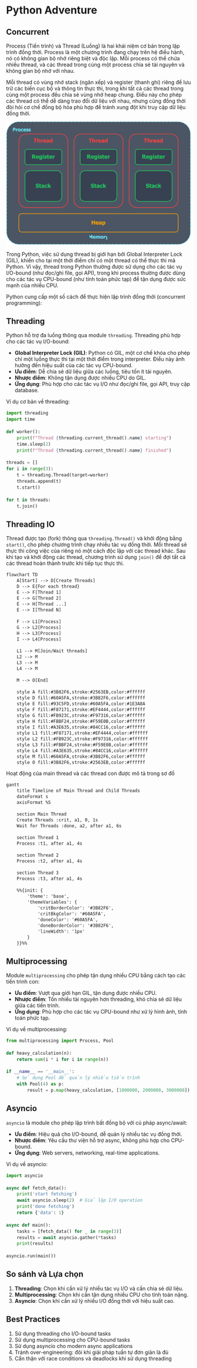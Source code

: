 # Python Adventure

## Concurrent

Process (Tiến trình) và Thread (Luồng) là hai khái niệm cơ bản trong lập trình đồng thời. Process là một chương trình đang chạy trên hệ điều hành, nó có không gian bộ nhớ riêng biệt và độc lập. Mỗi process có thể chứa nhiều thread, và các thread trong cùng một process chia sẻ tài nguyên và không gian bộ nhớ với nhau.

Mỗi thread có vùng nhớ stack (ngăn xếp) và register (thanh ghi) riêng để lưu trữ các biến cục bộ và thông tin thực thi, trong khi tất cả các thread trong cùng một process đều chia sẻ vùng nhớ heap chung. Điều này cho phép các thread có thể dễ dàng trao đổi dữ liệu với nhau, nhưng cũng đồng thời đòi hỏi cơ chế đồng bộ hóa phù hợp để tránh xung đột khi truy cập dữ liệu đồng thời.

![Thread and Process](./thread_and_process/thread_and_process.svg)

Trong Python, việc sử dụng thread bị giới hạn bởi Global Interpreter Lock (GIL), khiến cho tại một thời điểm chỉ có một thread có thể thực thi mã Python. Vì vậy, thread trong Python thường được sử dụng cho các tác vụ I/O-bound (như đọc/ghi file, gọi API), trong khi process thường được dùng cho các tác vụ CPU-bound (như tính toán phức tạp) để tận dụng được sức mạnh của nhiều CPU.

Python cung cấp một số cách để thực hiện lập trình đồng thời (concurrent programming):

## Threading

Python hỗ trợ đa luồng thông qua module `threading`. Threading phù hợp cho các tác vụ I/O-bound:

- **Global Interpreter Lock (GIL)**: Python có GIL, một cơ chế khóa cho phép chỉ một luồng thực thi tại một thời điểm trong interpreter. Điều này ảnh hưởng đến hiệu suất của các tác vụ CPU-bound.
- **Ưu điểm**: Dễ chia sẻ dữ liệu giữa các luồng, tiêu tốn ít tài nguyên.
- **Nhược điểm**: Không tận dụng được nhiều CPU do GIL.
- **Ứng dụng**: Phù hợp cho các tác vụ I/O như đọc/ghi file, gọi API, truy cập database.

Ví dụ cơ bản về threading:

```python
import threading
import time

def worker():
    print(f"Thread {threading.current_thread().name} starting")
    time.sleep(2)
    print(f"Thread {threading.current_thread().name} finished")

threads = []
for i in range(3):
    t = threading.Thread(target=worker)
    threads.append(t)
    t.start()

for t in threads:
    t.join()
```

## Threading IO

Thread được tạo (fork) thông qua `threading.Thread()` và khởi động bằng `start()`, cho phép chương trình chạy nhiều tác vụ đồng thời. Mỗi thread sẽ thực thi công việc của riêng nó một cách độc lập với các thread khác. Sau khi tạo và khởi động các thread, chương trình sử dụng `join()` để đợi tất cả các thread hoàn thành trước khi tiếp tục thực thi.


```mermaid
flowchart TD
    A[Start] --> D[Create Threads]
    D --> E{For each thread}
    E --> F[Thread 1]
    E --> G[Thread 2]
    E --> H[Thread ...]
    E --> I[Thread N]
    
    F --> L1[Process]
    G --> L2[Process]
    H --> L3[Process]
    I --> L4[Process]
    
    L1 --> M[Join/Wait threads]
    L2 --> M
    L3 --> M
    L4 --> M
    
    M --> O[End]

    style A fill:#3B82F6,stroke:#2563EB,color:#ffffff
    style D fill:#60A5FA,stroke:#3B82F6,color:#ffffff
    style E fill:#93C5FD,stroke:#60A5FA,color:#1E3A8A
    style F fill:#F87171,stroke:#EF4444,color:#ffffff
    style G fill:#FB923C,stroke:#F97316,color:#ffffff
    style H fill:#FBBF24,stroke:#F59E0B,color:#ffffff
    style I fill:#A3E635,stroke:#84CC16,color:#ffffff
    style L1 fill:#F87171,stroke:#EF4444,color:#ffffff
    style L2 fill:#FB923C,stroke:#F97316,color:#ffffff
    style L3 fill:#FBBF24,stroke:#F59E0B,color:#ffffff
    style L4 fill:#A3E635,stroke:#84CC16,color:#ffffff
    style M fill:#60A5FA,stroke:#3B82F6,color:#ffffff
    style O fill:#3B82F6,stroke:#2563EB,color:#ffffff
```


Hoạt động của main thread và các thread con được mô tả trong sơ đồ

```mermaid
gantt
    title Timeline of Main Thread and Child Threads
    dateFormat s
    axisFormat %S

    section Main Thread
    Create Threads :crit, a1, 0, 1s
    Wait for Threads :done, a2, after a1, 6s

    section Thread 1
    Process :t1, after a1, 4s

    section Thread 2
    Process :t2, after a1, 4s

    section Thread 3
    Process :t3, after a1, 4s

    %%{init: { 
        'theme': 'base',
        'themeVariables': {
            'critBorderColor': '#3B82F6',
            'critBkgColor': '#60A5FA',
            'doneColor': '#60A5FA',
            'doneBorderColor': '#3B82F6',
            'lineWidth': '1px'
        }
    }}%%
```

## Multiprocessing

Module `multiprocessing` cho phép tận dụng nhiều CPU bằng cách tạo các tiến trình con:

- **Ưu điểm**: Vượt qua giới hạn GIL, tận dụng được nhiều CPU.
- **Nhược điểm**: Tốn nhiều tài nguyên hơn threading, khó chia sẻ dữ liệu giữa các tiến trình.
- **Ứng dụng**: Phù hợp cho các tác vụ CPU-bound như xử lý hình ảnh, tính toán phức tạp.

Ví dụ về multiprocessing:
```python
from multiprocessing import Process, Pool

def heavy_calculation(n):
    return sum(i * i for i in range(n))

if __name__ == '__main__':
    # Sử dụng Pool để quản lý nhiều tiến trình
    with Pool(4) as p:
        result = p.map(heavy_calculation, [1000000, 2000000, 3000000])
```

## Asyncio

`asyncio` là module cho phép lập trình bất đồng bộ với cú pháp async/await:

- **Ưu điểm**: Hiệu quả cho I/O-bound, dễ quản lý nhiều tác vụ đồng thời.
- **Nhược điểm**: Yêu cầu thư viện hỗ trợ async, không phù hợp cho CPU-bound.
- **Ứng dụng**: Web servers, networking, real-time applications.

Ví dụ về asyncio:
```python
import asyncio

async def fetch_data():
    print('start fetching')
    await asyncio.sleep(2)  # Giả lập I/O operation
    print('done fetching')
    return {'data': 1}

async def main():
    tasks = [fetch_data() for _ in range(3)]
    results = await asyncio.gather(*tasks)
    print(results)

asyncio.run(main())
```

## So sánh và Lựa chọn

1. **Threading**: Chọn khi cần xử lý nhiều tác vụ I/O và cần chia sẻ dữ liệu.
2. **Multiprocessing**: Chọn khi cần tận dụng nhiều CPU cho tính toán nặng.
3. **Asyncio**: Chọn khi cần xử lý nhiều I/O đồng thời với hiệu suất cao.

## Best Practices

1. Sử dụng threading cho I/O-bound tasks
2. Sử dụng multiprocessing cho CPU-bound tasks
3. Sử dụng asyncio cho modern async applications
4. Tránh over-engineering: đôi khi giải pháp tuần tự đơn giản là đủ
5. Cẩn thận với race conditions và deadlocks khi sử dụng threading